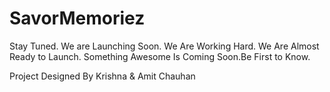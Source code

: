 # SavorMemoriez

Stay Tuned. We are Launching Soon. We Are Working Hard. We Are Almost Ready to Launch. Something Awesome Is Coming Soon.Be First to Know.

Project Designed By Krishna & Amit Chauhan
